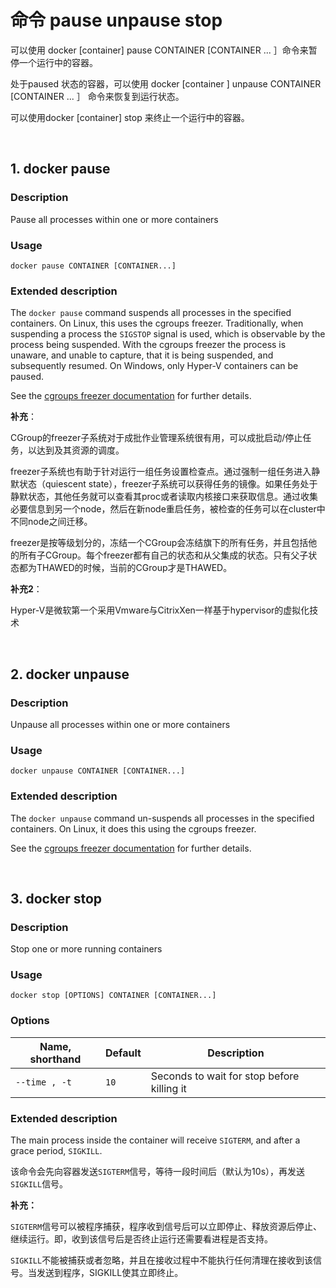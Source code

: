 # 命令 pause unpause stop

可以使用 docker [container] pause CONTAINER [CONTAINER ... ］命令来暂停一个运行中的容器。

处于paused 状态的容器，可以使用 docker [container ] unpause CONTAINER [CONTAINER ... ］ 命令来恢复到运行状态。

可以使用docker [container] stop 来终止一个运行中的容器。

<br>

## 1. docker pause

### Description

Pause all processes within one or more containers

### Usage

```none
docker pause CONTAINER [CONTAINER...]
```

### Extended description

The `docker pause` command suspends all processes in the specified containers. On Linux, this uses the cgroups freezer. Traditionally, when suspending a process the `SIGSTOP` signal is used, which is observable by the process being suspended. With the cgroups freezer the process is unaware, and unable to capture, that it is being suspended, and subsequently resumed. On Windows, only Hyper-V containers can be paused.

See the [cgroups freezer documentation](https://www.kernel.org/doc/Documentation/cgroup-v1/freezer-subsystem.txt) for further details.

**补充**：

CGroup的freezer子系统对于成批作业管理系统很有用，可以成批启动/停止任务，以达到及其资源的调度。

freezer子系统也有助于针对运行一组任务设置检查点。通过强制一组任务进入静默状态（quiescent state），freezer子系统可以获得任务的镜像。如果任务处于静默状态，其他任务就可以查看其proc或者读取内核接口来获取信息。通过收集必要信息到另一个node，然后在新node重启任务，被检查的任务可以在cluster中不同node之间迁移。

freezer是按等级划分的，冻结一个CGroup会冻结旗下的所有任务，并且包括他的所有子CGroup。每个freezer都有自己的状态和从父集成的状态。只有父子状态都为THAWED的时候，当前的CGroup才是THAWED。

**补充2**：

Hyper-V是微软第一个采用Vmware与CitrixXen一样基于hypervisor的虚拟化技术

<br>

## 2. docker unpause

### Description

Unpause all processes within one or more containers

### Usage

```none
docker unpause CONTAINER [CONTAINER...]
```


### Extended description

The `docker unpause` command un-suspends all processes in the specified containers. On Linux, it does this using the cgroups freezer.

See the [cgroups freezer documentation](https://www.kernel.org/doc/Documentation/cgroup-v1/freezer-subsystem.txt) for further details.

<br>

## 3. docker stop

### Description

Stop one or more running containers

### Usage

```none
docker stop [OPTIONS] CONTAINER [CONTAINER...]
```

### Options

| Name, shorthand | Default | Description                                |
| --------------- | ------- | ------------------------------------------ |
| `--time , -t`   | `10`    | Seconds to wait for stop before killing it |

### Extended description

The main process inside the container will receive `SIGTERM`, and after a grace period, `SIGKILL`.

该命令会先向容器发送`SIGTERM`信号，等待一段时间后（默认为10s），再发送`SIGKILL`信号。

**补充：**

`SIGTERM`信号可以被程序捕获，程序收到信号后可以立即停止、释放资源后停止、继续运行。即，收到该信号后是否终止运行还需要看进程是否支持。

`SIGKILL`不能被捕获或者忽略，并且在接收过程中不能执行任何清理在接收到该信号。当发送到程序，SIGKILL使其立即终止。

